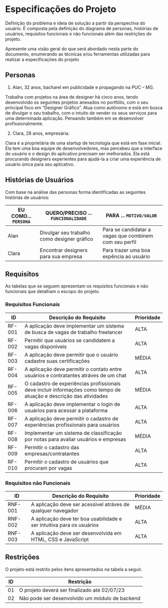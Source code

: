 # Especificações do Projeto

Definição do problema e ideia de solução a partir da perspectiva do usuário. É composta pela definição do  diagrama de personas, histórias de usuários, requisitos funcionais e não funcionais além das restrições do projeto.

Apresente uma visão geral do que será abordado nesta parte do documento, enumerando as técnicas e/ou ferramentas utilizadas para realizar a especificações do projeto

## Personas

1. Alan, 32 anos, bacharel em publicidade e propagando na PUC – MG.

Trabalha com projetos na área de designer há cinco anos, tendo desenvolvido
os seguintes projetos anexados no portfólio, com o seu principal foco em
“Designer Gráfico”. Atua como autônomo e está em busca de divulgar o seu
trabalho, com o intuito de vender os seus serviços para uma determinada
aplicação. Pensando também em se desenvolver profissionalmente.

2. Clara, 28 anos, empresária.

Clara é a proprietária de uma startup de tecnologia que está em fase inicial. Ela tem uma boa equipe de desenvolvedores, mas percebeu que a interface do usuário e o design do aplicativo precisam ser melhorados. Ela está procurando designers experientes para ajudá-la a criar uma experiência de usuário única para seu aplicativo. 

## Histórias de Usuários

Com base na análise das personas forma identificadas as seguintes histórias de usuários:

|EU COMO... `PERSONA`| QUERO/PRECISO ... `FUNCIONALIDADE` |PARA ... `MOTIVO/VALOR`                 |
|--------------------|------------------------------------|----------------------------------------|
|Alan  | Divulgar seu trabalho como designer gráfico       | Para se candidatar a vagas que combinem com seu perfil               |
|Clara      | Encontrar designers para sua empresa               |  Para trazer uma boa expência ao usuário




## Requisitos

As tabelas que se seguem apresentam os requisitos funcionais e não funcionais que detalham o escopo do projeto.

### Requisitos Funcionais

|ID    | Descrição do Requisito  | Prioridade |
|------|-----------------------------------------|----|
|RF-001| A aplicação deve implementar um sistema de busca de vagas de trabalho freelancer   | ALTA | 
|RF-002| Permitir que usuários se candidatem a vagas disponíveis   | ALTA |
|RF-003| A aplicação deve permitir que o usuário cadastre suas certificações | MÉDIA | 
|RF-004| A aplicação deve permitir o contato entre usuários e contratantes atráves de um chat | ALTA |
|RF-005| O cadastro de experiências profissionais deve incluir informações como tempo de atuação e descrição das atividades  | MÉDIA |
|RF-006| A aplicação deve implementar o login de usuários para acessar a plataforma  | ALTA | 
|RF-007| A aplicação deve permitir o cadastro de experiências profissionais para usuários | ALTA | 
|RF-008| Implementar um sistema de classificação por notas para avaliar usuários e empresas | MÉDIA | 
|RF-009| Permitir o cadastro das empresas/contratantes  | ALTA | 
|RF-010| Permitir o cadastro de usuários que procuram por vagas| ALTA | 

### Requisitos não Funcionais

|ID     | Descrição do Requisito  |Prioridade |
|-------|-------------------------|----|
|RNF-001| A aplicação deve ser acessivel atráves de qualquer navegador | MÉDIA | 
|RNF-002| A aplicação deve ter boa usabilidade e ser intuitiva para os usuários | ALTA | 
|RNF-003| A aplicação deve ser desenvolvida em HTML, CSS e JavaScript  | ALTA | 



## Restrições

O projeto está restrito pelos itens apresentados na tabela a seguir.

|ID| Restrição                                             |
|--|-------------------------------------------------------|
|01| O projeto deverá ser finalizado até 02/07/23 |
|02| Não pode ser desenvolvido um módulo de backend|


